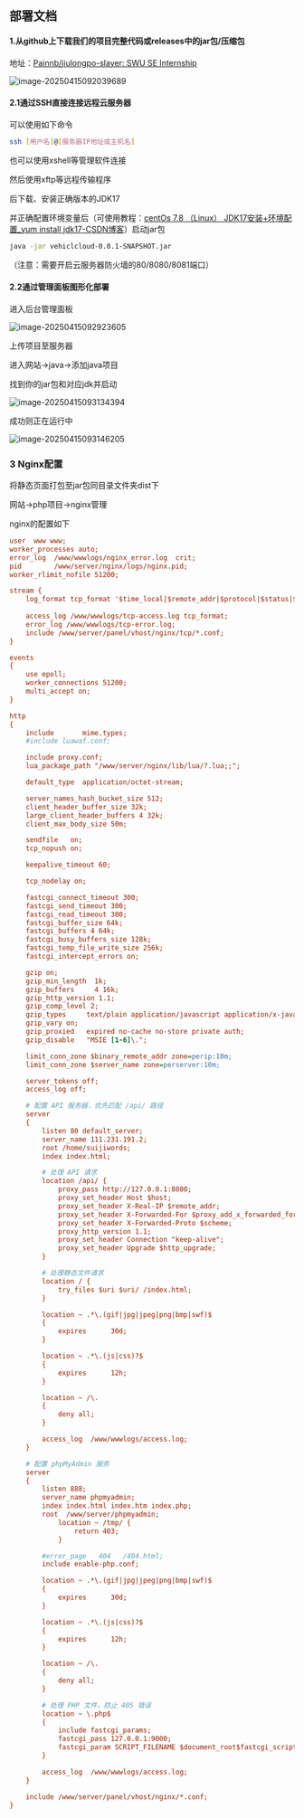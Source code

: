 ## 部署文档

#### 1.从github上下载我们的项目完整代码或releases中的jar包/压缩包

地址：[Painnb/jiulongpo-slayer: SWU SE Internship](https://github.com/Painnb/jiulongpo-slayer)

![image-20250415092039689](./assets/image-20250415092039689.png)

#### 2.1通过SSH直接连接远程云服务器

可以使用如下命令

```bash
ssh [用户名]@[服务器IP地址或主机名]
```

也可以使用xshell等管理软件连接

然后使用xftp等远程传输程序

后下载、安装正确版本的JDK17

并正确配置环境变量后（可使用教程：[centOs 7.8 （Linux） JDK17安装+环境配置_yum install jdk17-CSDN博客](https://blog.csdn.net/m0_73512487/article/details/139885799)）启动jar包

```bash
java -jar vehiclcloud-0.0.1-SNAPSHOT.jar
```

（注意：需要开启云服务器防火墙的80/8080/8081端口）

#### 2.2通过管理面板图形化部署

进入后台管理面板

![image-20250415092923605](./assets/image-20250415092923605.png)

上传项目至服务器

进入网站→java→添加java项目

找到你的jar包和对应jdk并启动

![image-20250415093134394](./assets/image-20250415093134394.png)

成功则正在运行中

![image-20250415093146205](./assets/image-20250415093146205.png)

### 3 Nginx配置

将静态页面打包至jar包同目录文件夹dist下

网站→php项目→nginx管理

nginx的配置如下

```ini
user  www www;
worker_processes auto;
error_log  /www/wwwlogs/nginx_error.log  crit;
pid        /www/server/nginx/logs/nginx.pid;
worker_rlimit_nofile 51200;

stream {
    log_format tcp_format '$time_local|$remote_addr|$protocol|$status|$bytes_sent|$bytes_received|$session_time|$upstream_addr|$upstream_bytes_sent|$upstream_bytes_received|$upstream_connect_time';
  
    access_log /www/wwwlogs/tcp-access.log tcp_format;
    error_log /www/wwwlogs/tcp-error.log;
    include /www/server/panel/vhost/nginx/tcp/*.conf;
}

events
{
    use epoll;
    worker_connections 51200;
    multi_accept on;
}

http
{
    include       mime.types;
    #include luawaf.conf;

    include proxy.conf;
    lua_package_path "/www/server/nginx/lib/lua/?.lua;;";

    default_type  application/octet-stream;

    server_names_hash_bucket_size 512;
    client_header_buffer_size 32k;
    large_client_header_buffers 4 32k;
    client_max_body_size 50m;

    sendfile   on;
    tcp_nopush on;

    keepalive_timeout 60;

    tcp_nodelay on;

    fastcgi_connect_timeout 300;
    fastcgi_send_timeout 300;
    fastcgi_read_timeout 300;
    fastcgi_buffer_size 64k;
    fastcgi_buffers 4 64k;
    fastcgi_busy_buffers_size 128k;
    fastcgi_temp_file_write_size 256k;
    fastcgi_intercept_errors on;

    gzip on;
    gzip_min_length  1k;
    gzip_buffers     4 16k;
    gzip_http_version 1.1;
    gzip_comp_level 2;
    gzip_types     text/plain application/javascript application/x-javascript text/javascript text/css application/xml application/json image/jpeg image/gif image/png font/ttf font/otf image/svg+xml application/xml+rss text/x-js;
    gzip_vary on;
    gzip_proxied   expired no-cache no-store private auth;
    gzip_disable   "MSIE [1-6]\.";

    limit_conn_zone $binary_remote_addr zone=perip:10m;
    limit_conn_zone $server_name zone=perserver:10m;

    server_tokens off;
    access_log off;

    # 配置 API 服务器，优先匹配 /api/ 路径
    server
    {
        listen 80 default_server;
        server_name 111.231.191.2;
        root /home/suijiwords;
        index index.html;

        # 处理 API 请求
        location /api/ {
            proxy_pass http://127.0.0.1:8080;
            proxy_set_header Host $host;
            proxy_set_header X-Real-IP $remote_addr;
            proxy_set_header X-Forwarded-For $proxy_add_x_forwarded_for;
            proxy_set_header X-Forwarded-Proto $scheme;
            proxy_http_version 1.1;
            proxy_set_header Connection "keep-alive";
            proxy_set_header Upgrade $http_upgrade;
        }

        # 处理静态文件请求
        location / {
            try_files $uri $uri/ /index.html;
        }

        location ~ .*\.(gif|jpg|jpeg|png|bmp|swf)$
        {
            expires      30d;
        }

        location ~ .*\.(js|css)?$
        {
            expires      12h;
        }

        location ~ /\.
        {
            deny all;
        }

        access_log  /www/wwwlogs/access.log;
    }

    # 配置 phpMyAdmin 服务
    server
    {
        listen 888;
        server_name phpmyadmin;
        index index.html index.htm index.php;
        root  /www/server/phpmyadmin;
            location ~ /tmp/ {
                return 403;
            }

        #error_page   404   /404.html;
        include enable-php.conf;

        location ~ .*\.(gif|jpg|jpeg|png|bmp|swf)$
        {
            expires      30d;
        }

        location ~ .*\.(js|css)?$
        {
            expires      12h;
        }

        location ~ /\.
        {
            deny all;
        }

        # 处理 PHP 文件，防止 405 错误
        location ~ \.php$
        {
            include fastcgi_params;
            fastcgi_pass 127.0.0.1:9000;
            fastcgi_param SCRIPT_FILENAME $document_root$fastcgi_script_name;
        }

        access_log  /www/wwwlogs/access.log;
    }

    include /www/server/panel/vhost/nginx/*.conf;
}
```

